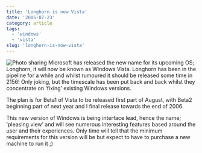 ```yaml
---
title: 'Longhorn is now Vista'
date: '2005-07-23'
category: article
tags:
  - 'windows'
  - 'vista'
slug: 'longhorn-is-now-vista'
---
```


![Photo sharing](/images/2005/vista.jpg)
Microsoft has released the new name for its upcoming OS; Longhorn, it will now be known as Windows Vista. Longhorn has been in the pipeline for a while and whilst rumoured it should be released some time in 2156! Only joking, but the timescale has been put back and back whilst they concentrate on ‘fixing’ existing Windows versions.

The plan is for Beta1 of Vista to be released first part of August, with Beta2 beginning part of next year and I final release towards the end of 2006.

This new version of Windows is being interface lead, hence the name; 'pleasing view’ and will see numerous interesting features based around the user and their experiences. Only time will tell that the minimum requirements for this version will be but expect to have to purchase a new machine to run it ;)

